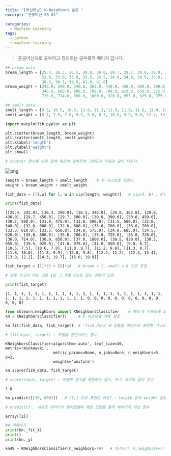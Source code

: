 ```yaml
---
title: "[머신러닝] K-Neighbors 분류 "
excerpt: "혼공머신-03-01"

categories:
  - Machine Learning
tags:
  - python
  - machine learning
---
```


> 혼공머신으로 공부하고 정리하는 공부목적 페이지 입니다.


```python
## bream data
bream_length = [25.4, 26.3, 26.5, 29.0, 29.0, 29.7, 29.7, 30.0, 30.0, 30.7, 31.0, 31.0, 31.5, 32.0, 32.0, 
                32.0, 33.0, 33.0, 33.5, 33.5, 34.0, 34.0, 34.5, 35.0, 35.0, 35.0, 35.0, 36.0, 36.0, 37.0, 
                38.5, 38.5, 39.5, 41.0, 41.0]
bream_weight = [242.0, 290.0, 340.0, 363.0, 430.0, 450.0, 500.0, 390.0, 450.0, 500.0, 475.0, 500.0, 500.0, 
                340.0, 600.0, 600.0, 700.0, 700.0, 610.0, 650.0, 575.0, 685.0, 620.0, 680.0, 700.0, 725.0, 
                720.0, 714.0, 850.0, 1000.0, 920.0, 955.0, 925.0, 975.0, 950.0]

## smelt data
smelt_length = [9.8, 10.5, 10.6, 11.0, 11.2, 11.3, 11.8, 11.8, 12.0, 12.2, 12.4, 13.0, 14.3, 15.0]
smelt_weight = [6.7, 7.5, 7.0, 9.7, 9.8, 8.7, 10.0, 9.9, 9.8, 12.2, 13.4, 12.2, 19.7, 19.9]
```


```python
import matplotlib.pyplot as plt

plt.scatter(bream_length, bream_weight)
plt.scatter(smelt_length, smelt_weight)
plt.xlabel('length')
plt.ylabel('weight')
plt.show()

# scatter 함수를 바로 밑에 똑같이 넣어주면 그래프가 다음과 같이 나온다.
```


    
![png](/img/ml_3_1_1.png)
    



```python
length = bream_length + smelt_length    # 두 리스트를 합친다
weight = bream_weight + smelt_weight 

fish_data = [[l,w] for l, w in zip(length, weight)]   # zip(A, B) : A리스트와 B리스트에서 하나씩 뽑음

print(fish_data)
```

    [[25.4, 242.0], [26.3, 290.0], [26.5, 340.0], [29.0, 363.0], [29.0, 430.0], [29.7, 450.0], [29.7, 500.0], [30.0, 390.0], [30.0, 450.0], [30.7, 500.0], [31.0, 475.0], [31.0, 500.0], [31.5, 500.0], [32.0, 340.0], [32.0, 600.0], [32.0, 600.0], [33.0, 700.0], [33.0, 700.0], [33.5, 610.0], [33.5, 650.0], [34.0, 575.0], [34.0, 685.0], [34.5, 620.0], [35.0, 680.0], [35.0, 700.0], [35.0, 725.0], [35.0, 720.0], [36.0, 714.0], [36.0, 850.0], [37.0, 1000.0], [38.5, 920.0], [38.5, 955.0], [39.5, 925.0], [41.0, 975.0], [41.0, 950.0], [9.8, 6.7], [10.5, 7.5], [10.6, 7.0], [11.0, 9.7], [11.2, 9.8], [11.3, 8.7], [11.8, 10.0], [11.8, 9.9], [12.0, 9.8], [12.2, 12.2], [12.4, 13.4], [13.0, 12.2], [14.3, 19.7], [15.0, 19.9]]



```python
fish_target = [1]*35 + [0]*14   # bream = 1, smelt = 0 으로 표현

# 보통 찾고자 하는 것을 1로 그 외를 0으로 잡는 경향이 있음

print(fish_target)
```

    [1, 1, 1, 1, 1, 1, 1, 1, 1, 1, 1, 1, 1, 1, 1, 1, 1, 1, 1, 1, 1, 1, 1, 1, 1, 1, 1, 1, 1, 1, 1, 1, 1, 1, 1, 0, 0, 0, 0, 0, 0, 0, 0, 0, 0, 0, 0, 0, 0]



```python
from sklearn.neighbors import KNeighborsClassifier    # 해당 K 이웃모델 모듈 호출
kn = KNeighborsClassifier()     # K 이웃모델 객체 생성

kn.fit(fish_data, fish_target)  # 'fish_data'의 값들을 이진으로 표현한 'fish_target'에 대입시키기

# fit(input, target) : 모델을 훈련시키는 함수
```




    KNeighborsClassifier(algorithm='auto', leaf_size=30, metric='minkowski',
                         metric_params=None, n_jobs=None, n_neighbors=5, p=2,
                         weights='uniform')




```python
kn.score(fish_data, fish_target)

# score(input, target) : 모델의 점수를 확인하는 함수, 0~1 사이의 값이 온다
```




    1.0




```python
kn.predict([[30, 600]])   # [[]] 으로 표현한 이유? : length 값과 weight 값을 리스트in리스트로 표현해서

# predict() : 새로운 데이터가 들어왔을때 해당 모델을 돌려 예측하게 하는 함수
```




    array([1])




```python
## 이해하기
print(kn._fit_X)
print()
print(kn._y)
```


```python
kn49 = KNeighborsClassifier(n_neighbors=49)   # 파라미터 'n_neighbors=n' : 
```
